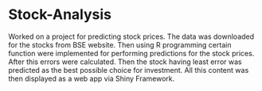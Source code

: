 # Stock-Analysis
Worked on a project for predicting stock prices. The data was downloaded for the stocks from BSE website. Then using R programming certain function were implemented for performing predictions for the stock prices. After this errors were calculated. Then the stock having least error was predicted as the best possible choice for investment. All this content was then displayed as a web app via Shiny Framework.
